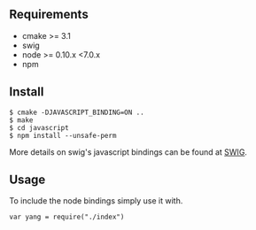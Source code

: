 ## Requirements

* cmake >= 3.1
* swig
* node >= 0.10.x <7.0.x
* npm

## Install

```
$ cmake -DJAVASCRIPT_BINDING=ON ..
$ make
$ cd javascript
$ npm install --unsafe-perm
```

More details on swig's javascript bindings can be found at [SWIG](http://www.swig.org/Doc3.0/Javascript.html#Javascript_node_extensions).

## Usage

To include the node bindings simply use it with.

```
var yang = require("./index")
```
